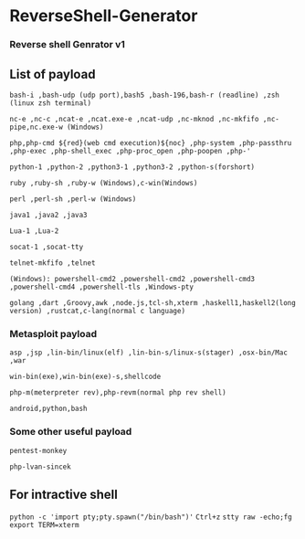 # ReverseShell-Generator

### Reverse shell Genrator v1

## List of payload 

`bash-i ,bash-udp (udp port),bash5 ,bash-196,bash-r (readline) ,zsh (linux zsh terminal)`

`nc-e ,nc-c ,ncat-e ,ncat.exe-e ,ncat-udp ,nc-mknod ,nc-mkfifo ,nc-pipe,nc.exe-w (Windows)`

`php,php-cmd ${red}(web cmd execution)${noc} ,php-system ,php-passthru ,php-exec ,php-shell_exec ,php-proc_open ,php-poopen ,php-'`

`python-1 ,python-2 ,python3-1 ,python3-2 ,python-s(forshort)`

`ruby ,ruby-sh ,ruby-w (Windows),c-win(Windows)`

`perl ,perl-sh ,perl-w (Windows)`

`java1 ,java2 ,java3`

`Lua-1 ,Lua-2`

`socat-1 ,socat-tty`

`telnet-mkfifo ,telnet`

`(Windows): powershell-cmd2 ,powershell-cmd2 ,powershell-cmd3 ,powershell-cmd4 ,powershell-tls ,Windows-pty`

`golang ,dart ,Groovy,awk ,node.js,tcl-sh,xterm ,haskell1,haskell2(long version) ,rustcat,c-lang(normal c language)`

### Metasploit payload 

`asp ,jsp ,lin-bin/linux(elf) ,lin-bin-s/linux-s(stager) ,osx-bin/Mac ,war`

`win-bin(exe),win-bin(exe)-s,shellcode`

`php-m(meterpreter rev),php-revm(normal php rev shell)`

`android,python,bash`

### Some other useful payload

`pentest-monkey`

`php-lvan-sincek`

## For intractive shell

`python -c 'import pty;pty.spawn("/bin/bash")'`
`Ctrl+z`
`stty raw -echo;fg`
`export TERM=xterm`

